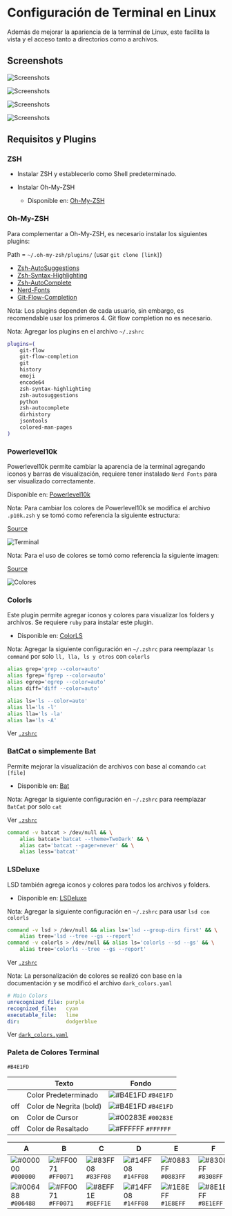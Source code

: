 # Configuración de Terminal en Linux

Además de mejorar la apariencia de la terminal de Linux, este facilita la vista y el acceso tanto a directorios como a archivos.

## Screenshots

![Screenshots](docs/1.png)

![Screenshots](docs/2.png)

![Screenshots](docs/3.png)

![Screenshots](docs/4.png)

## Requisitos y Plugins

### ZSH

* Instalar ZSH y establecerlo como Shell predeterminado.

* Instalar Oh-My-ZSH
  * Disponible en: [Oh-My-ZSH](https://ohmyz.sh/#install)

### Oh-My-ZSH

Para complementar a Oh-My-ZSH, es necesario instalar los siguientes plugins:

Path = `~/.oh-my-zsh/plugins/` (usar `git clone [link]`)

* [Zsh-AutoSuggestions](https://github.com/zsh-users/zsh-autosuggestions)
* [Zsh-Syntax-Highlighting](https://github.com/zsh-users/zsh-syntax-highlighting)
* [Zsh-AutoComplete](https://github.com/marlonrichert/zsh-autocomplete)
* [Nerd-Fonts](https://github.com/ryanoasis/nerd-fonts)
* [Git-Flow-Completion](https://github.com/bobthecow/git-flow-completion)

Nota: Los plugins dependen de cada usuario, sin embargo, es recomendable usar los primeros 4. Git flow completion no es necesario.

Nota: Agregar los plugins en el archivo `~/.zshrc`

```Zsh
plugins=(
	git-flow
	git-flow-completion
	git
	history
	emoji
	encode64
	zsh-syntax-highlighting
	zsh-autosuggestions
	python
	zsh-autocomplete
	dirhistory
	jsontools
	colored-man-pages	
)
```

### Powerlevel10k

Powerlevel10k permite cambiar la aparencia de la terminal agregando iconos y barras de visualización, requiere tener instalado `Nerd Fonts` para ser visualizado correctamente.

Disponible en: [Powerlevel10k](https://github.com/romkatv/powerlevel10k)

Nota: Para cambiar los colores de Powerlevel10k se modifica el archivo `.p10k.zsh` y se tomó como referencia la siguiente estructura:

[Source](https://medium.com/@christyjacob4/powerlevel9k-themes-f400759638c2)

![Terminal](docs/terminal.png)

Nota: Para el uso de colores se tomó como referencia la siguiente imagen:

[Source](https://github.com/Powerlevel9k/powerlevel9k/wiki/Stylizing-Your-Prompt#segment-color-customization)

![Colores](docs/x11.png)

### Colorls

Este plugin permite agregar iconos y colores para visualizar los folders y archivos.
Se requiere `ruby` para instalar este plugin.

* Disponible en: [ColorLS](https://github.com/athityakumar/colorls)

Nota: Agregar la siguiente configuración en `~/.zshrc` para reemplazar `ls command` por solo `ll, lla, ls y otros` con `colorls`

```Zsh
alias grep='grep --color=auto'
alias fgrep='fgrep --color=auto'
alias egrep='egrep --color=auto'
alias diff='diff --color=auto'

alias ls='ls --color=auto'
alias ll='ls -l'
alias lla='ls -la'
alias la='ls -A'
```


Ver [`.zshrc`](./.zshrc)

### BatCat o simplemente Bat

Permite mejorar la visualización de archivos con base al comando `cat [file]`

* Disponible en: [Bat](https://github.com/sharkdp/bat)

Nota: Agregar la siguiente configuración en `~/.zshrc` para reemplazar `BatCat` por solo `cat`

Ver [`.zshrc`](./.zshrc)

```Zsh
command -v batcat > /dev/null && \
	alias batcat='batcat --theme=TwoDark' && \
	alias cat='batcat --pager=never' && \
	alias less='batcat'
```

### LSDeluxe

LSD también agrega iconos y colores para todos los archivos y folders.

* Disponible en: [LSDeluxe](https://github.com/Peltoche/lsd)

Nota: Agregar la siguiente configuración en `~/.zshrc` para usar `lsd con colorls`

```Zsh
command -v lsd > /dev/null && alias ls='lsd --group-dirs first' && \
	alias tree='lsd --tree --gs --report'
command -v colorls > /dev/null && alias ls='colorls --sd --gs' && \
	alias tree='colorls --tree --gs --report'
```

Ver [`.zshrc`](./.zshrc)

Nota: La personalización de colores se realizó con base en la documentación y se modificó el archivo `dark_colors.yaml`

```yaml 
# Main Colors
unrecognized_file: purple
recognized_file:   cyan
executable_file:   lime
dir:               dodgerblue
```

Ver [`dark_colors.yaml`](./dark_colors.yaml)

### Paleta de Colores Terminal

```Hexa
#B4E1FD
```

|											| Texto				|Fondo			|
|---------------------|-------------|-----------|
||Color Predeterminado |![#B4E1FD](https://via.placeholder.com/15/B4E1FD/000000?text=+) `#B4E1FD`|![#0D1926](https://via.placeholder.com/15/0D1926/000000?text=+) `#0D1926`|
|off|Color de Negrita (bold)|![#B4E1FD](https://via.placeholder.com/15/B4E1FD/000000?text=+) `#B4E1FD`||
|on|Color de Cursor			|![#00283E](https://via.placeholder.com/15/00283E/000000?text=+) `#00283E`|![#00A3FF](https://via.placeholder.com/15/00A3FF/000000?text=+) `#00A3FF`|
|off|Color de Resaltado		|![#FFFFFF](https://via.placeholder.com/15/FFFFFF/000000?text=+) `#FFFFFF`|![#000000](https://via.placeholder.com/15/000000/000000?text=+) `#000000`|

|A  			|B				|C			  |D				|E			  |F			  |G			  |H			  |
|---------|---------|---------|---------|---------|---------|---------|---------|
|![#000000](https://via.placeholder.com/15/000000/000000?text=+) `#000000`|![#FF0071](https://via.placeholder.com/15/FF0071/000000?text=+) `#FF0071`|![#83FF08](https://via.placeholder.com/15/83FF08/000000?text=+) `#83FF08`|![#14FF08](https://via.placeholder.com/15/14FF08/000000?text=+) `#14FF08`|![#0883FF](https://via.placeholder.com/15/0883FF/000000?text=+) `#0883FF`|![#8308FF](https://via.placeholder.com/15/8308FF/000000?text=+) `#8308FF`|![#08FF83](https://via.placeholder.com/15/08FF83/000000?text=+) `#08FF83`|![#54CAFD](https://via.placeholder.com/15/54CAFD/000000?text=+) `#54CAFD`|
|![#006488](https://via.placeholder.com/15/006488/000000?text=+) `#006488`|![#FF0071](https://via.placeholder.com/15/FF0071/000000?text=+) `#FF0071`|![#8EFF1E](https://via.placeholder.com/15/8EFF1E/000000?text=+) `#8EFF1E`|![#14FF08](https://via.placeholder.com/15/14FF08/000000?text=+) `#14FF08`|![#1E8EFF](https://via.placeholder.com/15/1E8EFF/000000?text=+) `#1E8EFF`|![#8E1EFF](https://via.placeholder.com/15/8E1EFF/000000?text=+) `#8E1EFF`|![#1EFF8E](https://via.placeholder.com/15/1EFF8E/000000?text=+) `#1EFF8E`|![#C2C2C2](https://via.placeholder.com/15/C2C2C2/000000?text=+) `#C2C2C2`|
